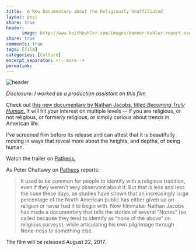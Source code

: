 ```yaml
---
title:  A New Documentary about the Religiously Unaffiliated
layout: post
share: true
header:
      image: http://www.keithbuhler.com/images/banner-buhler-report.svg
share: true
comments: true
tags: [film]
categories: [Culture]
excerpt_separator: <!--more-->
permalink: 
---
```


![header](http://wp.production.patheos.com/blogs/filmchat/files/2017/07/becomingtrulyhuman-1024x314.png)

*Disclosure: I worked as a production assistant on this film.*

Check out [this new documentary by Nathan Jacobs, titled *Becoming Truly Human*.](http://www.patheos.com/blogs/filmchat/2017/07/exclusive-watch-trailer-becoming-truly-human-documentary-religiously-unaffiliated.html) It will hit your interest on multiple levels -- if you are religious, or not religious, or formerly religious, or simply curious about trends in American life. 

I've screened film before its release and can attest that it is beautifully moving in ways that reveal more about the heights, and depths, of being human.

Watch the trailer on [Patheos.](http://www.patheos.com/blogs/filmchat/2017/07/exclusive-watch-trailer-becoming-truly-human-documentary-religiously-unaffiliated.html)

As Peter Chattawy on [Patheos](http://www.patheos.com/blogs/filmchat/2017/07/exclusive-watch-trailer-becoming-truly-human-documentary-religiously-unaffiliated.html) reports: 

> It used to be common for people to identify with a religious tradition, even if they weren’t very observant about it. But that is less and less the case these days, as studies have shown that an increasingly large percentage of the North American public has either given up on religion or never had it to begin with. Now filmmaker Nathan Jacobs has made a documentary that tells the stories of several “Nones” (so called because they tend to identify as “none of the above” on religious surveys), while articulating his own pilgrimage through None-ness to something else.

The film will be released August 22, 2017.